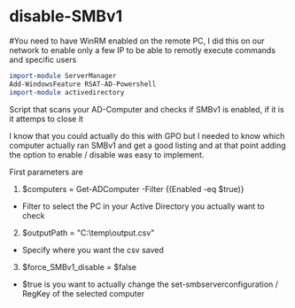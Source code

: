 # disable-SMBv1

#You need to have WinRM enabled on the remote PC, I did this on our network to enable only a few IP to be able to remotly execute commands and specific users

``` powershell
import-module ServerManager
Add-WindowsFeature RSAT-AD-Powershell
import-module activedirectory
```

Script that scans your AD-Computer and checks if SMBv1 is enabled, if it is it attemps to close it

I know that you could actually do this with GPO but I needed to know which computer actually ran SMBv1 and get a good listing and at that point adding the option to enable / disable was easy to implement.

First parameters are 

1. $computers = Get-ADComputer -Filter {(Enabled -eq $true)}
  - Filter to select the PC in your Active Directory you actually want to check
2. $outputPath = "C:\temp\output.csv"
  - Specify where you want the csv saved
3. $force_SMBv1_disable = $false
  - $true is you want to actually change the set-smbserverconfiguration / RegKey of the selected computer
